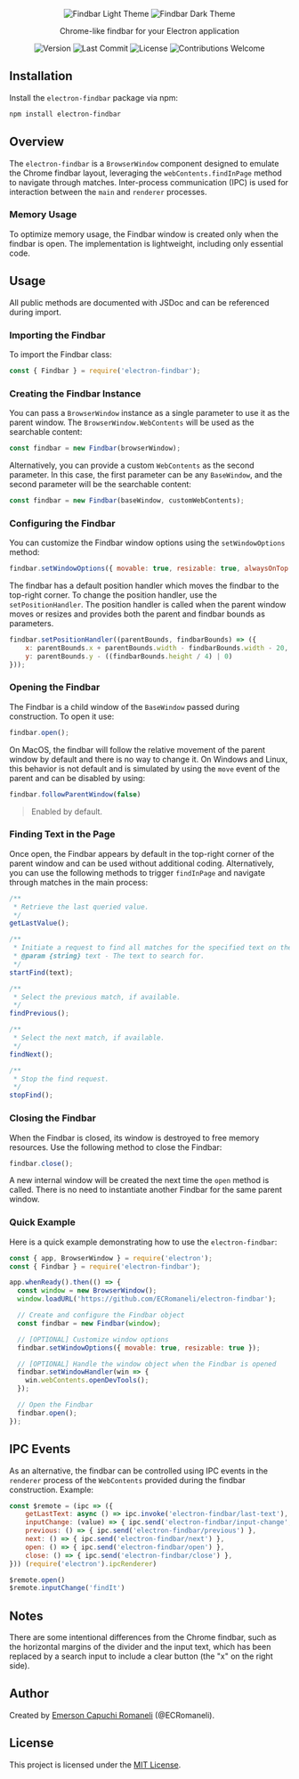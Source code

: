 <p align='center'>
    <a href="https://github.com/ECRomaneli/handbook" style='text-decoration:none'>
        <img src="https://i.postimg.cc/0QR0s0Z1/findbar-light.png" alt='Findbar Light Theme'>
        <img src="https://i.postimg.cc/LXtB6g0Y/findbar-dark.png" alt='Findbar Dark Theme'>
    </a>
</p>
<p align='center'>
    Chrome-like findbar for your Electron application
</p>
<p align='center'>
    <a href="https://github.com/ECRomaneli/electron-findbar/tags" style='text-decoration:none'>
        <img src="https://img.shields.io/github/v/tag/ecromaneli/electron-findbar?label=version&sort=semver&style=for-the-badge" alt="Version">
    </a>
    <a href="https://github.com/ECRomaneli/electron-findbar/commits/master" style='text-decoration:none'>
        <img src="https://img.shields.io/github/last-commit/ecromaneli/electron-findbar?style=for-the-badge" alt="Last Commit">
    </a>
    <a href="https://github.com/ECRomaneli/electron-findbar/blob/master/LICENSE" style='text-decoration:none'>
        <img src="https://img.shields.io/github/license/ecromaneli/electron-findbar?style=for-the-badge" alt="License">
    </a>
    <a href="https://github.com/ECRomaneli/electron-findbar/issues" style='text-decoration:none'>
        <img src="https://img.shields.io/badge/contributions-welcome-brightgreen.svg?style=for-the-badge" alt="Contributions Welcome">
    </a>
</p>

## Installation

Install the `electron-findbar` package via npm:

```sh
npm install electron-findbar
```

## Overview

The `electron-findbar` is a `BrowserWindow` component designed to emulate the Chrome findbar layout, leveraging the `webContents.findInPage` method to navigate through matches. Inter-process communication (IPC) is used for interaction between the `main` and `renderer` processes.

### Memory Usage

To optimize memory usage, the Findbar window is created only when the findbar is open. The implementation is lightweight, including only essential code.

## Usage

All public methods are documented with JSDoc and can be referenced during import.

### Importing the Findbar

To import the Findbar class:

```js
const { Findbar } = require('electron-findbar');
```

### Creating the Findbar Instance

You can pass a `BrowserWindow` instance as a single parameter to use it as the parent window. The `BrowserWindow.WebContents` will be used as the searchable content:

```js
const findbar = new Findbar(browserWindow);
```

Alternatively, you can provide a custom `WebContents` as the second parameter. In this case, the first parameter can be any `BaseWindow`, and the second parameter will be the searchable content:

```js
const findbar = new Findbar(baseWindow, customWebContents);
```

### Configuring the Findbar

You can customize the Findbar window options using the `setWindowOptions` method:

```js
findbar.setWindowOptions({ movable: true, resizable: true, alwaysOnTop: true });
```

The findbar has a default position handler which moves the findbar to the top-right corner. To change the position handler, use the `setPositionHandler`. The position handler is called when the parent window moves or resizes and provides both the parent and findbar bounds as parameters.

```js
findbar.setPositionHandler((parentBounds, findbarBounds) => ({
    x: parentBounds.x + parentBounds.width - findbarBounds.width - 20,
    y: parentBounds.y - ((findbarBounds.height / 4) | 0)
}));
```

### Opening the Findbar

The Findbar is a child window of the `BaseWindow` passed during construction. To open it use:

```js
findbar.open();
```

On MacOS, the findbar will follow the relative movement of the parent window by default and there is no way to change it. On Windows and Linux, this behavior is not default and is simulated by using the `move` event of the parent and can be disabled by using:

```js
findbar.followParentWindow(false)
```

> Enabled by default.

### Finding Text in the Page

Once open, the Findbar appears by default in the top-right corner of the parent window and can be used without additional coding. Alternatively, you can use the following methods to trigger `findInPage` and navigate through matches in the main process:

```js
/**
 * Retrieve the last queried value.
 */
getLastValue();

/**
 * Initiate a request to find all matches for the specified text on the page.
 * @param {string} text - The text to search for.
 */
startFind(text);

/**
 * Select the previous match, if available.
 */
findPrevious();

/**
 * Select the next match, if available.
 */
findNext();

/**
 * Stop the find request.
 */
stopFind();
```

### Closing the Findbar

When the Findbar is closed, its window is destroyed to free memory resources. Use the following method to close the Findbar:

```js
findbar.close();
```

A new internal window will be created the next time the `open` method is called. There is no need to instantiate another Findbar for the same parent window.

### Quick Example

Here is a quick example demonstrating how to use the `electron-findbar`:

```js
const { app, BrowserWindow } = require('electron');
const { Findbar } = require('electron-findbar');

app.whenReady().then(() => {  
  const window = new BrowserWindow();
  window.loadURL('https://github.com/ECRomaneli/electron-findbar');

  // Create and configure the Findbar object
  const findbar = new Findbar(window);

  // [OPTIONAL] Customize window options
  findbar.setWindowOptions({ movable: true, resizable: true });

  // [OPTIONAL] Handle the window object when the Findbar is opened
  findbar.setWindowHandler(win => {
    win.webContents.openDevTools();
  });

  // Open the Findbar
  findbar.open();
});
```

## IPC Events

As an alternative, the findbar can be controlled using IPC events in the `renderer` process of the `WebContents` provided during the findbar construction. Example:

```js
const $remote = (ipc => ({
    getLastText: async () => ipc.invoke('electron-findbar/last-text'),
    inputChange: (value) => { ipc.send('electron-findbar/input-change', value) },
    previous: () => { ipc.send('electron-findbar/previous') },
    next: () => { ipc.send('electron-findbar/next') },
    open: () => { ipc.send('electron-findbar/open') },
    close: () => { ipc.send('electron-findbar/close') },
})) (require('electron').ipcRenderer)

$remote.open()
$remote.inputChange('findIt')
```

## Notes

There are some intentional differences from the Chrome findbar, such as the horizontal margins of the divider and the input text, which has been replaced by a search input to include a clear button (the "x" on the right side).

## Author

Created by [Emerson Capuchi Romaneli](https://github.com/ECRomaneli) (@ECRomaneli).

## License

This project is licensed under the [MIT License](https://github.com/ECRomaneli/handbook/blob/master/LICENSE).

